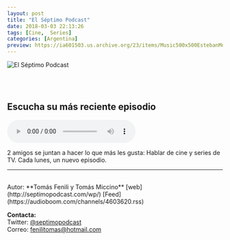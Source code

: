 ```yaml
---
layout: post
title: "El Séptimo Podcast"
date: 2018-03-03 22:13:26
tags: [Cine,  Series]
categories: [Argentina]
preview: https://ia601503.us.archive.org/23/items/Music500x500EstebanMontoya/300NuyevoLogo-01-TomasFenili.jpg
---
```


![El Séptimo Podcast](https://ia601503.us.archive.org/23/items/Music500x500EstebanMontoya/500NuyevoLogo-01-TomasFenili.jpg)

<br/>
<br/>

## Escucha su más reciente episodio

<!--reproductor-feed=https://audioboom.com/channels/4603620.rss-->
<!--reproductor-start-->
<audio id="audio" preload="auto" controls="" src="https://audioboom.com/posts/7068937.mp3?modified=1541042382&source=rss&stitched=1"></audio>
<!--reproductor-end-->

2 amigos se juntan a hacer lo que más les gusta: Hablar de cine y series de TV. Cada lunes, un nuevo episodio.  

_ _ _
<br>
Autor: **Tomás Fenili y Tomás Miccino**  
[web](http://septimopodcast.com/wp/)  
[Feed](https://audioboom.com/channels/4603620.rss)  


**Contacta:**  
Twitter: [@septimopodcast](https://twitter.com/septimopodcast)  
Correo: [fenilitomas@hotmail.com](mailto:fenilitomas@hotmail.com)  
